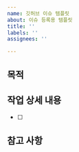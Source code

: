 ```yaml
---
name: 깃허브 이슈 템플릿
about: 이슈 등록용 템플릿
title: ''
labels: ''
assignees: ''

---
```


## 목적
>
## 작업 상세 내용
- [ ]
## 참고 사항
